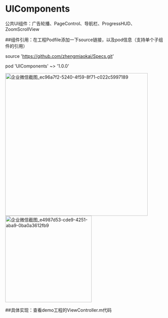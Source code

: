 # UIComponents
公共UI组件：广告轮播、PageControl、导航栏、ProgressHUD、ZoomScrollView

##组件引用：在工程Podfile添加一下source链接，以及pod信息（支持单个子组件的引用）

source 'https://github.com/zhengmiaokai/Specs.git'

pod 'UIComponents' ~> '1.0.0'

<img width="450" alt="企业微信截图_ec96a7f2-5240-4f59-8f71-c022c5997189" src="https://user-images.githubusercontent.com/13111933/114699102-70c88280-9d52-11eb-8085-1a8c25866b79.png">

<img width="273" alt="企业微信截图_e4987d53-cde9-4251-aba9-0ba0a3612fb9" src="https://user-images.githubusercontent.com/13111933/114657118-f2ec8300-9d21-11eb-9e57-2f6ea5098c38.png">

##具体实现：查看demo工程的ViewController.m代码

